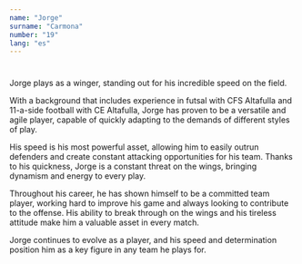 ```yaml
---
name: "Jorge"
surname: "Carmona"
number: "19"
lang: "es"
---
```


#

Jorge plays as a winger, standing out for his incredible speed on the field.

With a background that includes experience in futsal with CFS Altafulla and 11-a-side football with CE Altafulla, Jorge has proven to be a versatile and agile player, capable of quickly adapting to the demands of different styles of play.

His speed is his most powerful asset, allowing him to easily outrun defenders and create constant attacking opportunities for his team. Thanks to his quickness, Jorge is a constant threat on the wings, bringing dynamism and energy to every play.

Throughout his career, he has shown himself to be a committed team player, working hard to improve his game and always looking to contribute to the offense. His ability to break through on the wings and his tireless attitude make him a valuable asset in every match.

Jorge continues to evolve as a player, and his speed and determination position him as a key figure in any team he plays for.

